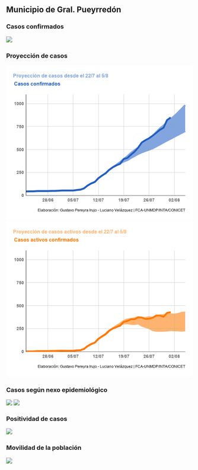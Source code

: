 ## Municipio de Gral. Pueyrredón

### Casos confirmados

![](https://docs.google.com/spreadsheets/d/e/2PACX-1vTJYBO-KtjWgpZOlq87cBZ5dnlXtnkq-CX8ZzMSXDtPX2s36dSabdtpEAx3tTdCzsmWUY1A-oe1GU_L/pubchart?oid=134977041&format=image)

### Proyección de casos

![](https://github.com/gpereyrairujo/datos-covid19/raw/main/graficos/proyeccion_22_7_al_5_8.png?raw=true)
![](https://github.com/gpereyrairujo/datos-covid19/raw/main/graficos/proyeccion_activos_22_7_al_5_8.png?raw=true)

### Casos según nexo epidemiológico

![](https://docs.google.com/spreadsheets/d/e/2PACX-1vTJYBO-KtjWgpZOlq87cBZ5dnlXtnkq-CX8ZzMSXDtPX2s36dSabdtpEAx3tTdCzsmWUY1A-oe1GU_L/pubchart?oid=1162594666&format=image)
![](https://docs.google.com/spreadsheets/d/e/2PACX-1vTJYBO-KtjWgpZOlq87cBZ5dnlXtnkq-CX8ZzMSXDtPX2s36dSabdtpEAx3tTdCzsmWUY1A-oe1GU_L/pubchart?oid=237870530&format=image)

### Positividad de casos

![](https://docs.google.com/spreadsheets/d/e/2PACX-1vTJYBO-KtjWgpZOlq87cBZ5dnlXtnkq-CX8ZzMSXDtPX2s36dSabdtpEAx3tTdCzsmWUY1A-oe1GU_L/pubchart?oid=1433604090&format=image)

### Movilidad de la población

![](https://docs.google.com/spreadsheets/d/e/2PACX-1vTJYBO-KtjWgpZOlq87cBZ5dnlXtnkq-CX8ZzMSXDtPX2s36dSabdtpEAx3tTdCzsmWUY1A-oe1GU_L/pubchart?oid=1662670999&format=image)
